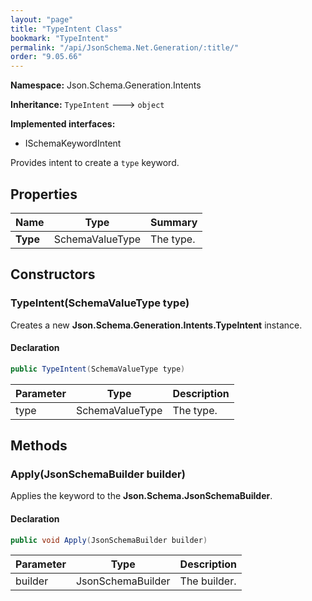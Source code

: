 ```yaml
---
layout: "page"
title: "TypeIntent Class"
bookmark: "TypeIntent"
permalink: "/api/JsonSchema.Net.Generation/:title/"
order: "9.05.66"
---
```

**Namespace:** Json.Schema.Generation.Intents

**Inheritance:**
`TypeIntent`
 🡒 
`object`

**Implemented interfaces:**

- ISchemaKeywordIntent

Provides intent to create a `type` keyword.

## Properties

| Name | Type | Summary |
|---|---|---|
| **Type** | SchemaValueType | The type. |

## Constructors

### TypeIntent(SchemaValueType type)

Creates a new **Json.Schema.Generation.Intents.TypeIntent** instance.

#### Declaration

```c#
public TypeIntent(SchemaValueType type)
```

| Parameter | Type | Description |
|---|---|---|
| type | SchemaValueType | The type. |


## Methods

### Apply(JsonSchemaBuilder builder)

Applies the keyword to the **Json.Schema.JsonSchemaBuilder**.

#### Declaration

```c#
public void Apply(JsonSchemaBuilder builder)
```

| Parameter | Type | Description |
|---|---|---|
| builder | JsonSchemaBuilder | The builder. |


